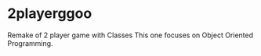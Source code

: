 # 2playerggoo
Remake of 2 player game with Classes
This one focuses on Object Oriented Programming.
